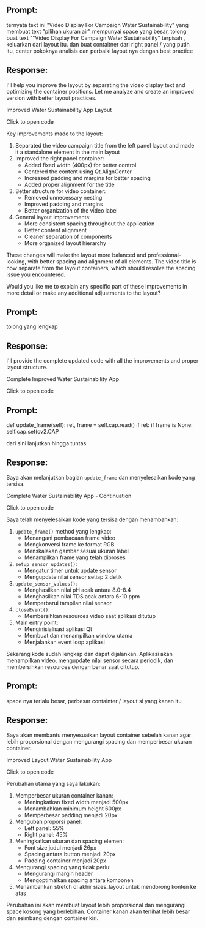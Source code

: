## Prompt:
ternyata text ini "Video Display For Campaign Water Sustainability" yang membuat text "pilihan ukuran air" mempunyai space yang besar, tolong buat text ""Video Display For Campaign Water Sustainability" terpisah , keluarkan dari layout itu. dan buat contaitner dari right panel / yang putih itu, center pokoknya analisis dan perbaiki layout nya dengan best practice

## Response:
I'll help you improve the layout by separating the video display text and optimizing the container positions. Let me analyze and create an improved version with better layout practices.

Improved Water Sustainability App Layout

Click to open code

Key improvements made to the layout:

1.  Separated the video campaign title from the left panel layout and made it a standalone element in the main layout
2.  Improved the right panel container:
    *   Added fixed width (400px) for better control
    *   Centered the content using Qt.AlignCenter
    *   Increased padding and margins for better spacing
    *   Added proper alignment for the title
3.  Better structure for video container:
    *   Removed unnecessary nesting
    *   Improved padding and margins
    *   Better organization of the video label
4.  General layout improvements:
    *   More consistent spacing throughout the application
    *   Better content alignment
    *   Cleaner separation of components
    *   More organized layout hierarchy

These changes will make the layout more balanced and professional-looking, with better spacing and alignment of all elements. The video title is now separate from the layout containers, which should resolve the spacing issue you encountered.

Would you like me to explain any specific part of these improvements in more detail or make any additional adjustments to the layout?

## Prompt:
tolong yang lengkap

## Response:
I'll provide the complete updated code with all the improvements and proper layout structure.

Complete Improved Water Sustainability App

Click to open code

## Prompt:
def update\_frame(self): ret, frame = self.cap.read() if ret: if frame is None: self.cap.set(cv2.CAP

dari sini lanjutkan hingga tuntas

## Response:
Saya akan melanjutkan bagian `update_frame` dan menyelesaikan kode yang tersisa.

Complete Water Sustainability App - Continuation

Click to open code

Saya telah menyelesaikan kode yang tersisa dengan menambahkan:

1.  `update_frame()` method yang lengkap:
    *   Menangani pembacaan frame video
    *   Mengkonversi frame ke format RGB
    *   Menskalakan gambar sesuai ukuran label
    *   Menampilkan frame yang telah diproses
2.  `setup_sensor_updates()`:
    *   Mengatur timer untuk update sensor
    *   Mengupdate nilai sensor setiap 2 detik
3.  `update_sensor_values()`:
    *   Menghasilkan nilai pH acak antara 8.0-8.4
    *   Menghasilkan nilai TDS acak antara 6-10 ppm
    *   Memperbarui tampilan nilai sensor
4.  `closeEvent()`:
    *   Membersihkan resources video saat aplikasi ditutup
5.  Main entry point:
    *   Menginisialisasi aplikasi Qt
    *   Membuat dan menampilkan window utama
    *   Menjalankan event loop aplikasi

Sekarang kode sudah lengkap dan dapat dijalankan. Aplikasi akan menampilkan video, mengupdate nilai sensor secara periodik, dan membersihkan resources dengan benar saat ditutup.

## Prompt:
space nya terlalu besar, perbesar containter / layout si yang kanan itu

## Response:
Saya akan membantu menyesuaikan layout container sebelah kanan agar lebih proporsional dengan mengurangi spacing dan memperbesar ukuran container.

Improved Layout Water Sustainability App

Click to open code

Perubahan utama yang saya lakukan:

1.  Memperbesar ukuran container kanan:
    *   Meningkatkan fixed width menjadi 500px
    *   Menambahkan minimum height 600px
    *   Memperbesar padding menjadi 20px
2.  Mengubah proporsi panel:
    *   Left panel: 55%
    *   Right panel: 45%
3.  Meningkatkan ukuran dan spacing elemen:
    *   Font size judul menjadi 26px
    *   Spacing antara button menjadi 20px
    *   Padding container menjadi 20px
4.  Mengurangi spacing yang tidak perlu:
    *   Mengurangi margin header
    *   Mengoptimalkan spacing antara komponen
5.  Menambahkan stretch di akhir sizes\_layout untuk mendorong konten ke atas

Perubahan ini akan membuat layout lebih proporsional dan mengurangi space kosong yang berlebihan. Container kanan akan terlihat lebih besar dan seimbang dengan container kiri.

